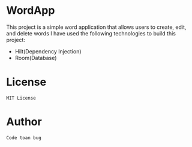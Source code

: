 # WordApp
This project is a simple word application that allows users to create, edit, and delete words
I have used the following technologies to build this project:
- Hilt(Dependency Injection)
- Room(Database)

# License
```
MIT License
```
# Author
```
Code toan bug
```